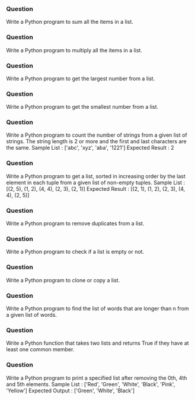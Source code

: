 ### Question 
Write a Python program to sum all the items in a list.

### Question
Write a Python program to multiply all the items in a list.

### Question 
Write a Python program to get the largest number from a list.

### Question 
Write a Python program to get the smallest number from a list.

### Question 
Write a Python program to count the number of strings from a given list of strings. The string length is 2 or more and the first and last characters are the same.
Sample List : ['abc', 'xyz', 'aba', '1221']
Expected Result : 2

### Question 
Write a Python program to get a list, sorted in increasing order by the last element in each tuple from a given list of non-empty tuples.
Sample List : [(2, 5), (1, 2), (4, 4), (2, 3), (2, 1)]
Expected Result : [(2, 1), (1, 2), (2, 3), (4, 4), (2, 5)]

### Question
Write a Python program to remove duplicates from a list.

### Question
Write a Python program to check if a list is empty or not.

### Question
Write a Python program to clone or copy a list.

### Question
Write a Python program to find the list of words that are longer than n from a given list of words.

### Question
Write a Python function that takes two lists and returns True if they have at least one common member.

### Question
Write a Python program to print a specified list after removing the 0th, 4th and 5th elements.
Sample List : ['Red', 'Green', 'White', 'Black', 'Pink', 'Yellow']
Expected Output : ['Green', 'White', 'Black']


